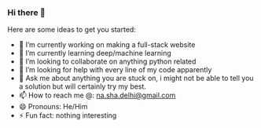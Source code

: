 ### Hi there 👋

Here are some ideas to get you started:

- 🔭 I’m currently working on making a full-stack website
- 🌱 I’m currently learning deep/machine learning
- 👯 I’m looking to collaborate on anything python related
- 🤔 I’m looking for help with every line of my code apparently
- 💬 Ask me about anything you are stuck on, i might not be able to tell you a solution but will certainly try my best.
- 📫 How to reach me @: na.sha.delhi@gmail.com
- 😄 Pronouns: He/Him
- ⚡ Fun fact: nothing interesting

